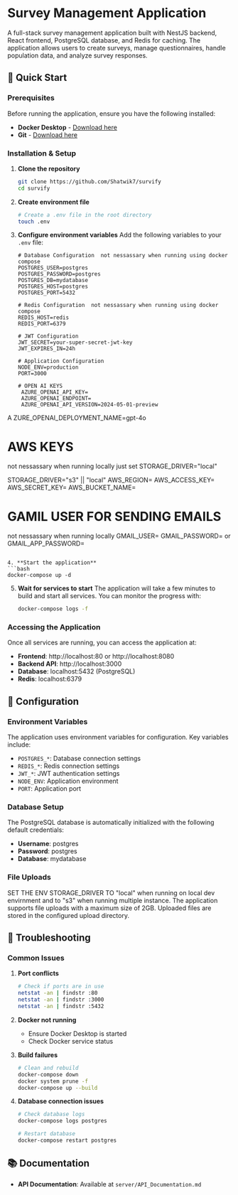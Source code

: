 # Survey Management Application

A full-stack survey management application built with NestJS backend, React frontend, PostgreSQL database, and Redis for caching. The application allows users to create surveys, manage questionnaires, handle population data, and analyze survey responses.

## 🚀 Quick Start

### Prerequisites

Before running the application, ensure you have the following installed:

- **Docker Desktop** - [Download here](https://www.docker.com/products/docker-desktop/)
- **Git** - [Download here](https://git-scm.com/downloads)

### Installation & Setup

1. **Clone the repository**
   ```bash
   git clone https://github.com/Shatwik7/survify
   cd survify 
   ```

2. **Create environment file**
   ```bash
   # Create a .env file in the root directory
   touch .env
   ```

3. **Configure environment variables**
   Add the following variables to your `.env` file:
   ```env
   # Database Configuration  not nessassary when running using docker compose
   POSTGRES_USER=postgres       
   POSTGRES_PASSWORD=postgres
   POSTGRES_DB=mydatabase
   POSTGRES_HOST=postgres
   POSTGRES_PORT=5432

   # Redis Configuration  not nessassary when running using docker compose
   REDIS_HOST=redis
   REDIS_PORT=6379

   # JWT Configuration
   JWT_SECRET=your-super-secret-jwt-key
   JWT_EXPIRES_IN=24h

   # Application Configuration
   NODE_ENV=production
   PORT=3000

   # OPEN AI KEYS 
    AZURE_OPENAI_API_KEY=
    AZURE_OPENAI_ENDPOINT=
    AZURE_OPENAI_API_VERSION=2024-05-01-preview
A   ZURE_OPENAI_DEPLOYMENT_NAME=gpt-4o

   # AWS KEYS
   not nessassary when running locally just set STORAGE_DRIVER="local"
   
   STORAGE_DRIVER="s3" || "local"
   AWS_REGION=
   AWS_ACCESS_KEY=
   AWS_SECRET_KEY=
   AWS_BUCKET_NAME=

   # GAMIL USER FOR SENDING EMAILS
   not nessassary when running locally
   GMAIL_USER=
   GMAIL_PASSWORD=   or        GMAIL_APP_PASSWORD= 
   ```

4. **Start the application**
   ```bash
   docker-compose up -d
   ```

5. **Wait for services to start**
   The application will take a few minutes to build and start all services. You can monitor the progress with:
   ```bash
   docker-compose logs -f
   ```

### Accessing the Application

Once all services are running, you can access the application at:

- **Frontend**: http://localhost:80 or http://localhost:8080
- **Backend API**: http://localhost:3000
- **Database**: localhost:5432 (PostgreSQL)
- **Redis**: localhost:6379




## 🔧 Configuration

### Environment Variables

The application uses environment variables for configuration. Key variables include:

- `POSTGRES_*`: Database connection settings
- `REDIS_*`: Redis connection settings
- `JWT_*`: JWT authentication settings
- `NODE_ENV`: Application environment
- `PORT`: Application port

### Database Setup

The PostgreSQL database is automatically initialized with the following default credentials:
- **Username**: postgres
- **Password**: postgres
- **Database**: mydatabase

### File Uploads

SET THE ENV STORAGE_DRIVER TO "local" when running on local dev envirnment and to "s3" when running multiple instance.
The application supports file uploads with a maximum size of 2GB. Uploaded files are stored in the configured upload directory.

## 🐛 Troubleshooting

### Common Issues

1. **Port conflicts**
   ```bash
   # Check if ports are in use
   netstat -an | findstr :80
   netstat -an | findstr :3000
   netstat -an | findstr :5432
   ```

2. **Docker not running**
   - Ensure Docker Desktop is started
   - Check Docker service status

3. **Build failures**
   ```bash
   # Clean and rebuild
   docker-compose down
   docker system prune -f
   docker-compose up --build
   ```

4. **Database connection issues**
   ```bash
   # Check database logs
   docker-compose logs postgres
   
   # Restart database
   docker-compose restart postgres
   ```

## 📚 Documentation

- **API Documentation**: Available at `server/API_Documentation.md`
